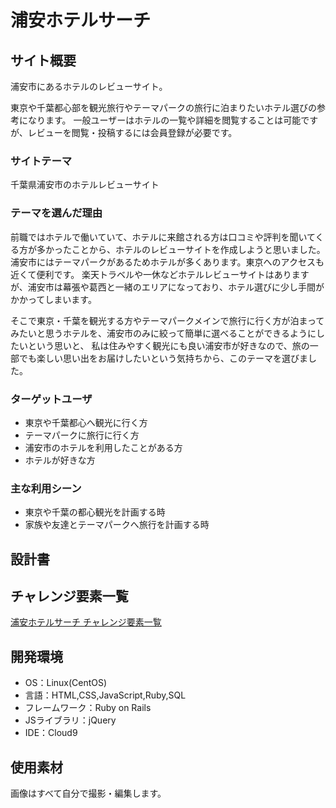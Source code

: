 # 浦安ホテルサーチ

## サイト概要
浦安市にあるホテルのレビューサイト。

東京や千葉都心部を観光旅行やテーマパークの旅行に泊まりたいホテル選びの参考になります。
一般ユーザーはホテルの一覧や詳細を閲覧することは可能ですが、レビューを閲覧・投稿するには会員登録が必要です。

### サイトテーマ
千葉県浦安市のホテルレビューサイト

### テーマを選んだ理由

前職ではホテルで働いていて、ホテルに来館される方は口コミや評判を聞いてくる方が多かったことから、ホテルのレビューサイトを作成しようと思いました。
浦安市にはテーマパークがあるためホテルが多くあります。東京へのアクセスも近くて便利です。
楽天トラベルや一休などホテルレビューサイトはありますが、浦安市は幕張や葛西と一緒のエリアになっており、ホテル選びに少し手間がかかってしまいます。

そこで東京・千葉を観光する方やテーマパークメインで旅行に行く方が泊まってみたいと思うホテルを、浦安市のみに絞って簡単に選べることができるようにしたいという思いと、
私は住みやすく観光にも良い浦安市が好きなので、旅の一部でも楽しい思い出をお届けしたいという気持ちから、このテーマを選びました。

### ターゲットユーザ

- 東京や千葉都心へ観光に行く方
- テーマパークに旅行に行く方
- 浦安市のホテルを利用したことがある方
- ホテルが好きな方

### 主な利用シーン

- 東京や千葉の都心観光を計画する時
- 家族や友達とテーマパークへ旅行を計画する時

## 設計書


## チャレンジ要素一覧
[浦安ホテルサーチ チャレンジ要素一覧](https://docs.google.com/spreadsheets/d/1g0c8Bz8RHw8O-zL7bRNLPVbDtSNMyuum_2vkwjnZWr4/edit#gid=0)

## 開発環境
- OS：Linux(CentOS)
- 言語：HTML,CSS,JavaScript,Ruby,SQL
- フレームワーク：Ruby on Rails
- JSライブラリ：jQuery
- IDE：Cloud9

## 使用素材

画像はすべて自分で撮影・編集します。
